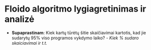 # Floido algoritmo lygiagretinimas ir analizė

- **Supaprastinam**: Kiek kartų tūrėtų šitie skaičiavimai kartotis,
kad jie sudarytų 95% viso programos vykdymo laiko? - *Kiek % sudaro skaiciavimai ir t.t.*